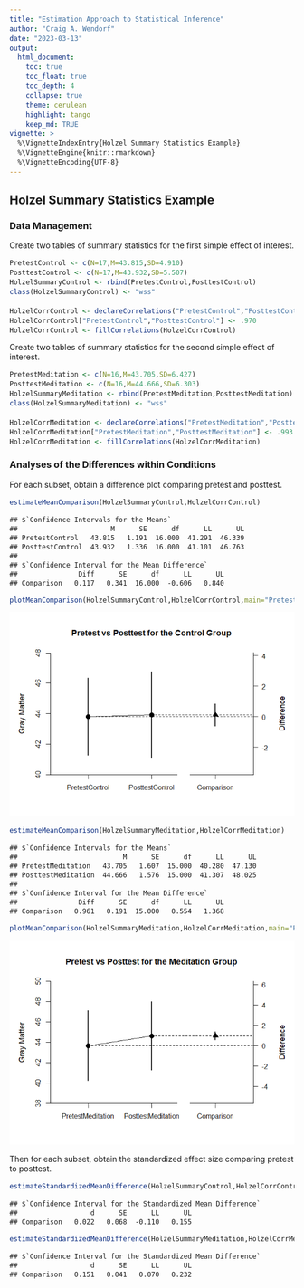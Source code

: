```yaml
---
title: "Estimation Approach to Statistical Inference"
author: "Craig A. Wendorf"
date: "2023-03-13"
output:
  html_document:
    toc: true
    toc_float: true
    toc_depth: 4
    collapse: true
    theme: cerulean
    highlight: tango
    keep_md: TRUE
vignette: >
  %\VignetteIndexEntry{Holzel Summary Statistics Example}
  %\VignetteEngine{knitr::rmarkdown}
  %\VignetteEncoding{UTF-8}
---
```






## Holzel Summary Statistics Example

### Data Management

Create two tables of summary statistics for the first simple effect of interest.


```r
PretestControl <- c(N=17,M=43.815,SD=4.910)
PosttestControl <- c(N=17,M=43.932,SD=5.507)
HolzelSummaryControl <- rbind(PretestControl,PosttestControl)
class(HolzelSummaryControl) <- "wss"

HolzelCorrControl <- declareCorrelations("PretestControl","PosttestControl")
HolzelCorrControl["PretestControl","PosttestControl"] <- .970
HolzelCorrControl <- fillCorrelations(HolzelCorrControl)
```

Create two tables of summary statistics for the second simple effect of interest.


```r
PretestMeditation <- c(N=16,M=43.705,SD=6.427)
PosttestMeditation <- c(N=16,M=44.666,SD=6.303)
HolzelSummaryMeditation <- rbind(PretestMeditation,PosttestMeditation)
class(HolzelSummaryMeditation) <- "wss"

HolzelCorrMeditation <- declareCorrelations("PretestMeditation","PosttestMeditation")
HolzelCorrMeditation["PretestMeditation","PosttestMeditation"] <- .993
HolzelCorrMeditation <- fillCorrelations(HolzelCorrMeditation)
```

### Analyses of the Differences within Conditions

For each subset, obtain a difference plot comparing pretest and posttest.


```r
estimateMeanComparison(HolzelSummaryControl,HolzelCorrControl)
```

```
## $`Confidence Intervals for the Means`
##                       M      SE      df      LL      UL
## PretestControl   43.815   1.191  16.000  41.291  46.339
## PosttestControl  43.932   1.336  16.000  41.101  46.763
## 
## $`Confidence Interval for the Mean Difference`
##               Diff      SE      df      LL      UL
## Comparison   0.117   0.341  16.000  -0.606   0.840
```

```r
plotMeanComparison(HolzelSummaryControl,HolzelCorrControl,main="Pretest vs Posttest for the Control Group",ylab="Gray Matter",values=FALSE)
```

![](figures/Holzel-Summary-Comparison-1.png)<!-- -->

```r
estimateMeanComparison(HolzelSummaryMeditation,HolzelCorrMeditation)
```

```
## $`Confidence Intervals for the Means`
##                          M      SE      df      LL      UL
## PretestMeditation   43.705   1.607  15.000  40.280  47.130
## PosttestMeditation  44.666   1.576  15.000  41.307  48.025
## 
## $`Confidence Interval for the Mean Difference`
##               Diff      SE      df      LL      UL
## Comparison   0.961   0.191  15.000   0.554   1.368
```

```r
plotMeanComparison(HolzelSummaryMeditation,HolzelCorrMeditation,main="Pretest vs Posttest for the Meditation Group",ylab="Gray Matter",values=FALSE)
```

![](figures/Holzel-Summary-Comparison-2.png)<!-- -->

Then for each subset, obtain the standardized effect size comparing pretest to posttest.


```r
estimateStandardizedMeanDifference(HolzelSummaryControl,HolzelCorrControl)
```

```
## $`Confidence Interval for the Standardized Mean Difference`
##                  d      SE      LL      UL
## Comparison   0.022   0.068  -0.110   0.155
```

```r
estimateStandardizedMeanDifference(HolzelSummaryMeditation,HolzelCorrMeditation)
```

```
## $`Confidence Interval for the Standardized Mean Difference`
##                  d      SE      LL      UL
## Comparison   0.151   0.041   0.070   0.232
```

